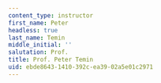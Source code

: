 ```yaml
---
content_type: instructor
first_name: Peter
headless: true
last_name: Temin
middle_initial: ''
salutation: Prof.
title: Prof. Peter Temin
uid: ebde8643-1410-392c-ea39-02a5e01c2971
---
```


